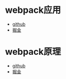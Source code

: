 # webpack应用
- [github](https://github.com/JX-Zhuang/architect/tree/master/webpack)
- [掘金](https://juejin.im/post/5ab371fe518825556b6cb358)

# webpack原理
- [github](https://github.com/JX-Zhuang/architect/blob/master/webpack-loader/README.md)
- [掘金](https://juejin.im/post/5abf22b3f265da2391483df3)